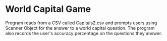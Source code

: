 # World Capital Game

Program reads from a CSV called Capitals2.csv and prompts users using Scanner Object for the answer to a world capital question. The program also records the user's accuracy percentage on the questions they answer. 
